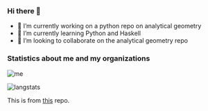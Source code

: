 ### Hi there 👋

<!--
**Shane-Xue/Shane-Xue** is a ✨ _special_ ✨ repository because its `README.md` (this file) appears on your GitHub profile.

Here are some ideas to get you started:
-->
- 🔭 I’m currently working on a python repo on analytical geometry
- 🌱 I’m currently learning Python and Haskell
- 👯 I’m looking to collaborate on the analytical geometry repo
<!--
- 🤔 I’m looking for help with ...
- 💬 Ask me about ...
- 📫 How to reach me: ...
- 😄 Pronouns: ...
- ⚡ Fun fact: ...
-->
### Statistics about me and my organizations

![me](https://github-readme-stats.vercel.app/api?username=Shane-Xue&count_private=true)

![langstats](https://github-readme-stats.vercel.app/api/top-langs/?username=Shane-Xue)

This is from [this](https://github.com/anuraghazra/github-readme-stats) repo.
